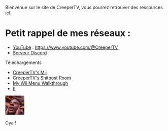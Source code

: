 Bienvenue sur le site de CreeperTV, vous pourrez retrouver des ressources ici.

# Petit rappel de mes réseaux :
- [YouTube](https://www.youtube.com/@CreeperTV_) : https://www.youtube.com/@CreeperTV_
- [Serveur Discord](https://discord.gg/T5c6haytqE)

Téléchargements
- [CreeperTV's Mii](https://1creepertv.github.io/mii)
- [CreeperTV's Shitpost Room](https://1creepertv.github.io/shitpost)
- [My Wii Menu Walkthrough](https://1creepertv.github.io/wii-menu-walkthrough)
- [h](https://1creepertv.github.io/h)


[![Speed](https://raw.githubusercontent.com/1CreeperTV/1creepertv.github.io/refs/heads/main/shocked-ishowspeed.gif)](https://1creepertv.github.io/ishowspeed)

Cya !
